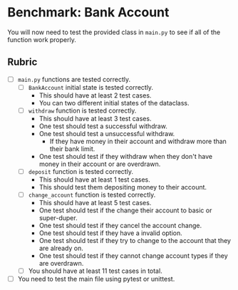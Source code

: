 # Benchmark: Bank Account

You will now need to test the provided class in `main.py` to see if all of the function work properly.

## Rubric

- [ ] `main.py` functions are tested correctly.
    - [ ] `BankAccount` initial state is tested correctly.
        - This should have at least 2 test cases.
        - You can two different initial states of the dataclass.
    - [ ] `withdraw` function is tested correctly.
        - This should have at least 3 test cases.
        - One test should test a successful withdraw.
        - One test should test a unsuccessful withdraw.
            - If they have money in their account and withdraw more than their bank limit.
        - One test should test if they withdraw when they don't have money in their account or are overdrawn.
    - [ ] `deposit` function is tested correctly.
        - This should have at least 1 test cases.
        - This should test them depositing money to their account.
    - [ ] `change_account` function is tested correctly.
        - This should have at least 5 test cases.
        - One test should test if the change their account to basic or super-duper.
        - One test should test if they cancel the account change.
        - One test should test if they have a invalid option.
        - One test should test if they try to change to the account that they are already on.
        - One test should test if they cannot change account types if they are overdrawn.
    - [ ] You should have at least 11 test cases in total.
- [ ] You need to test the main file using pytest or unittest.